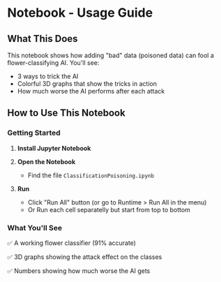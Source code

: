# Notebook - Usage Guide

## What This Does
This notebook shows how adding "bad" data (poisoned data) can fool a flower-classifying AI. You'll see:
- 3 ways to trick the AI
- Colorful 3D graphs that show the tricks in action
- How much worse the AI performs after each attack

## How to Use This Notebook

### Getting Started
1. **Install Jupyter Notebook** 

2. **Open the Notebook**  
   - Find the file `ClassificationPoisoning.ipynb`

3. **Run**  
   - Click "Run All" button (or go to Runtime > Run All in the menu)
   - Or Run each cell separatelly but start from top to bottom

### What You'll See
✅ A working flower classifier (91% accurate)  

✅ 3D graphs showing the attack effect on the classes

✅ Numbers showing how much worse the AI gets  
